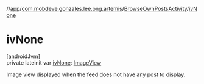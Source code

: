 //[app](../../../index.md)/[com.mobdeve.gonzales.lee.ong.artemis](../index.md)/[BrowseOwnPostsActivity](index.md)/[ivNone](iv-none.md)

# ivNone

[androidJvm]\
private lateinit var [ivNone](iv-none.md): [ImageView](https://developer.android.com/reference/kotlin/android/widget/ImageView.html)

Image view displayed when the feed does not have any post to display.
